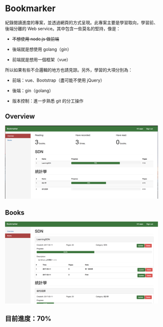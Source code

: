 # Bookmarker

紀錄閱讀進度的專案，並透過網頁的方式呈現。此專案主要是學習取向，學習前、後端分離的 Web service。其中包含一些莫名的堅持，像是：

* ~~不想使用 node.js 做前端~~

* 後端就是想使用 golang（gin）

* 前端就是想用一個框架（vue）

所以如果有些不合邏輯的地方也請見諒。另外，學習的大項分別為：

* 前端：vue、Bootstrap（盡可能不使用 jQuery）

* 後端：gin（golang）
* 版本控制：進一步熟悉 git 的分工操作

## Overview
![Overview](https://github.com/YanHaoChen/Bookmarker/blob/master/img/overview.png?raw=true)

## Books
![Overview](https://github.com/YanHaoChen/Bookmarker/blob/master/img/books.png?raw=true)

## 目前進度：70%



